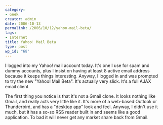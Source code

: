 ```yaml
---
category:
- Geek
creator: admin
date: 2006-10-13
permalink: /2006/10/12/yahoo-mail-beta/
tags:
- Internet
title: Yahoo! Mail Beta
type: post
wp_id: "68"
---
```


I logged into my Yahoo! mail account today.  It's one I use for spam and dummy accounts, plus I insist on having at least 8 active email address because it keeps things interesting.  Anyway, I logged in and was prompted to try the new "Yahoo! Mail Beta".  It's actually very slick.  It's a full AJAX email client.

The first thing you notice is that it's not a Gmail clone.  It looks nothing like Gmail, and really acts very little like it.  It's more of a web-based Outlook or Thunderbird, and has a "desktop app" look and feel.  Anyway, I didn't use it much, but it has a so-so RSS reader built in and seems like a good application.  To bad it will never get any market share back from Gmail.

